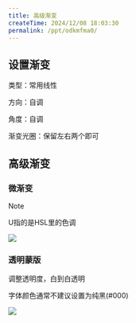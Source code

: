 ```yaml
---
title: 高级渐变
createTime: 2024/12/08 18:03:30
permalink: /ppt/odkmfma0/
---
```


## 设置渐变

类型：常用线性

方向：自调

角度：自调

渐变光圈：保留左右两个即可

## 高级渐变

### 微渐变

> [!note]
>
> U指的是HSL里的色调

![](https://file.iglooblog.top/pmzd/%E6%88%AA%E5%B1%8F2024-12-08%2018.11.39.webp)

### 透明蒙版

调整透明度，白到白透明

字体颜色通常不建议设置为纯黑(#000)

![](https://file.iglooblog.top/pmzd/%E6%88%AA%E5%B1%8F2024-12-08%2018.11.39.webp)
